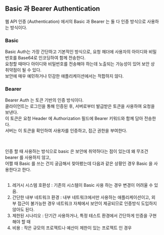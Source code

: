 ## Basic 과 Bearer Authentication

웹 API 인증 (Authentication) 에서의 Basic 과 Bearer 는 둘 다 인증 방식으로 사용하는 방식이다.<br>

### Basic 
Basic Auth는 가장 간단하고 기본적인 방식으로, 요청 헤더에 사용자의 아이디와 비밀번호를 Base64로 인코딩하여 함께 전송한다. <br>
요청할 때마다 아이디와 비밀번호를 전송해야 하는데 노출되는 가능성이 있어 보안 상 취약점이 될 수 있다. <br>
보안에 매우 예민하거나 민감한 애플리케이션에서는 적합하지 않다. <br>

### Bearer 
Bearer Auth 는 토큰 기반의 인증 방식이다. <br> 
클라이언트는 로그인을 통해 인증된 후, 서버로부터 발급받은 토큰을 사용하여 요청을 보낸다. <br>
이 토큰은 요청 Header 에 Authorization 필드에 Bearer 키워드와 함께 담아 전송한다. <br>
서버는 이 토큰을 확인하여 사용자를 인증하고, 접근 권한을 부여한다. <br>
<br>
<br>

인증 할 때 사용하는 방식으로 basic 은 보안에 취약하다는 점이 있는데 왜 무조건 bearer 를 사용하지 않고,<br>
어쩔 때 Basic 를 쓰는 건지 궁금해서 찾아봤는데 다음과 같은 상황인 경우 Basic 을 사용한다고 한다. <br>
<br>
1. 레거시 시스템 호환성 : 기존의 시스템이 Basic 사용 하는 경우 변경이 어려울 수 있음. <br>
2. 간단한 내부 네트워크 환경 : 내부 네트워크에서만 사용하는 애플리케이션이고, 외부 접근이 불가능한 경우 네트워크 자체에서 보안이 제공되므로 인증방식 도입하지 않아도 된다. <br>
3. 제한된 시나리오 : 단기간 사용하거나, 특정 테스트 환경에서 간단하게 인증을 구현해야 할 때 <br>
4. 비용 : 작은 규모의 프로젝트나 예산이 제한이 있는 프로젝트 인 경우 <br>
